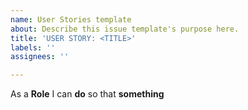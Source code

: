 ```yaml
---
name: User Stories template
about: Describe this issue template's purpose here.
title: 'USER STORY: <TITLE>'
labels: ''
assignees: ''

---
```


As a **Role** I can **do** so that **something**

